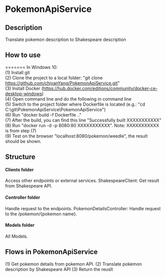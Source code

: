# PokemonApiService
## Description
Translate pokemon description to Shakespeare description
## How to use
=======
In Windows 10:  
(1) Install git  
(2) Clone the project to a local folder: "git clone https://github.com/chiyanYang/PokemonApiService.git"   
(3) Install Docker (https://hub.docker.com/editions/community/docker-ce-desktop-windows)  
(4) Open command line and do the following in command line  
(5) Switch to the project folder where Dockerfile is located (e.g.: "cd C:\git\PokemonApiService\PokemonApiService")  
(6) Run "docker build -f Dockerfile .."  
(7) After the build, you can find this line "Successfully built XXXXXXXXXXX"  
(8) Run "docker run -d -p 8080:80 XXXXXXXXXXX". Note: XXXXXXXXXXX is from step (7)  
(9) Test on the browser "localhost:8080/pokemon/weedle", the result should be shown.  
## Structure
####  Clients folder
Access other endpoints or external services.
ShakespeareClient: Get result from Shakespeare API.
####  Controller folder
Handle request to the endpoints.
PokemonDetailsController: Handle request to the /pokemon/{pokemon name}.
####  Models folder
All Models.
## Flows in PokemonApiService
(1) Get pokemon details from pokemon API.
(2) Translate pokemon description by Shakespeare API
(3) Return the reuslt